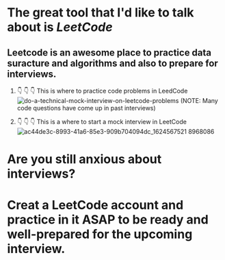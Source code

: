 # The great tool that I'd like to talk about is _LeetCode_  
Leetcode is an awesome place to practice data suracture and algorithms and also to prepare for interviews. 
----
1. 👇 👇 👇 This is where to practice code problems in LeedCode 
![do-a-technical-mock-interview-on-leetcode-problems](https://user-images.githubusercontent.com/73051094/135768982-6f781d3c-c923-4d99-b2f6-63f894358ce7.jpg)
(NOTE: Many code questions have come up in past interviews)

2. 👇 👇 👇 This is a where to start a mock interview in LeetCode  
![ac44de3c-8993-41a6-85e3-909b704094dc_1624567521 8968086](https://user-images.githubusercontent.com/73051094/135770142-fdd5a9c1-bc60-4075-ad7b-89e0d6beb04e.jpeg)
 
# Are you still anxious about interviews? 
# Creat a LeetCode account and practice in it **ASAP** to be ready and well-prepared for the upcoming interview.   
